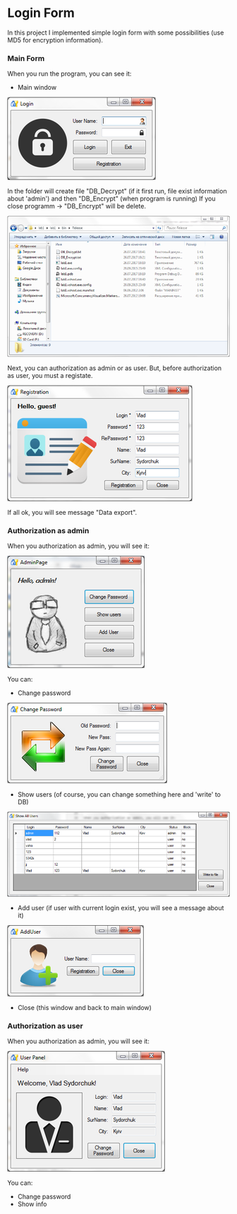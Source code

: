 # Login Form #

In this project I implemented simple login form with some possibilities (use MD5 for encryption information).

### Main Form ###

When you run the program, you can see it: 

* Main window

![main_form.png](img/main_form.PNG)

In the folder will create file "DB_Decrypt" (if it first run, file exist information about 'admin') and then "DB_Encrypt" (when program is running)
If you close programm -> "DB_Encrypt" will be delete.

![folder.png](img/folder.PNG)

Next, you can authorization as admin or as user. But, before authorization as user, you must a registate.

![registration.png](img/registration.PNG)

If all ok, you will see message "Data export".

### Authorization as admin ###

When you authorization as admin, you will see it:

![auth_admin.png](img/auth_admin.PNG)

You can:

* Change password

![change_pass.png](img/change_pass.PNG)

* Show users (of course, you can change something here and 'write' to DB)

![show_users.png](img/show_users.PNG)

* Add user (if user with current login exist, you will see a message about it)

![add_user.png](img/add_user.PNG)

* Close (this window and back to main window)

### Authorization as user ###

When you authorization as admin, you will see it:

![auth_user.png](img/auth_user.PNG)

You can:

* Change password
* Show info